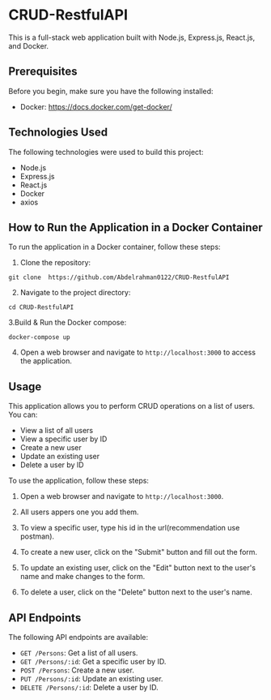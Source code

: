 # CRUD-RestfulAPI

This is a full-stack web application built with Node.js, Express.js, React.js, and Docker.

## Prerequisites

Before you begin, make sure you have the following installed:

- Docker: https://docs.docker.com/get-docker/

## Technologies Used

The following technologies were used to build this project:

- Node.js
- Express.js
- React.js
- Docker
- axios

## How to Run the Application in a Docker Container

To run the application in a Docker container, follow these steps:

1. Clone the repository:
 ```
 git clone  https://github.com/Abdelrahman0122/CRUD-RestfulAPI
 ``` 
2. Navigate to the project directory:

```
cd CRUD-RestfulAPI 
```
   3.Build & Run the Docker compose:
```
docker-compose up
```
4. Open a web browser and navigate to
     ``` http://localhost:3000 ```
 to access the application.
 

## Usage

This application allows you to perform CRUD operations on a list of users. You can:

- View a list of all users
- View a specific user by ID
- Create a new user
- Update an existing user
- Delete a user by ID

To use the application, follow these steps:

1. Open a web browser and navigate to `http://localhost:3000`.

2. All users appers one you add them.

3. To view a specific user, type his id in the url(recommendation use postman).

4. To create a new user, click on the "Submit" button and fill out the form.

5. To update an existing user, click on the "Edit" button next to the user's name and make changes to the form.

6. To delete a user, click on the "Delete" button next to the user's name.

## API Endpoints

The following API endpoints are available:

- `GET /Persons`: Get a list of all users.
- `GET /Persons/:id`: Get a specific user by ID.
- `POST /Persons`: Create a new user.
- `PUT /Persons/:id`: Update an existing user.
- `DELETE /Persons/:id`: Delete a user by ID.



